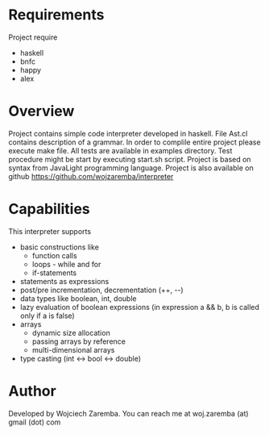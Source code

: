 Requirements
============
Project require
- haskell
- bnfc
- happy
- alex 

Overview
========
Project contains simple code interpreter developed in haskell. File Ast.cl contains description of a grammar. In order to complile entire project please execute make file. All tests are available in examples directory. Test procedure might be start by executing start.sh script. Project is based on syntax from JavaLight programming language. Project is also available on github https://github.com/wojzaremba/interpreter 

Capabilities
============
This interpreter supports 
- basic constructions like
  - function calls
  - loops - while and for
  - if-statements
- statements as expressions
- post/pre incrementation, decrementation (++, --)
- data types like boolean, int, double
- lazy evaluation of boolean expressions (in expression a && b, b is called only if a is false)
- arrays 
  - dynamic size allocation
  - passing arrays by reference
  - multi-dimensional arrays
- type casting (int <-> bool <-> double)


Author
======
Developed by Wojciech Zaremba. You can reach me at woj.zaremba (at) gmail (dot) com 
